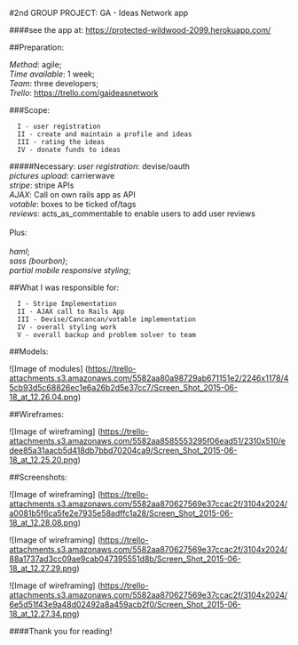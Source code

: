 
#2nd GROUP PROJECT: GA - Ideas Network app

####see the app at: https://protected-wildwood-2099.herokuapp.com/

##Preparation:

  _Method_: agile;<br>
  _Time available_: 1 week;<br>
  _Team_: three developers;<br>
  _Trello_: https://trello.com/gaideasnetwork<br>
  

###Scope:

      I - user registration
      II - create and maintain a profile and ideas
      III - rating the ideas 
      IV - donate funds to ideas 

#####Necessary:
_user registration_: devise/oauth <br>
_pictures upload_: carrierwave <br>
_stripe_: stripe APIs <br>
_AJAX_: Call on own rails app as API <br>
_votable_: boxes to be ticked of/tags <br>
_reviews_: acts_as_commentable to enable users to add user reviews <br>
<br>
Plus:<br>
<br>
_haml_; <br>
_sass (bourbon)_; <br>
_partial mobile responsive styling_; <br>

##What I was responsible for:

      I - Stripe Implementation
      II - AJAX call to Rails App
      III - Devise/Cancancan/votable implementation
      IV - overall styling work
      V - overall backup and problem solver to team


##Models:

![Image of modules]
(https://trello-attachments.s3.amazonaws.com/5582aa80a98729ab671151e2/2246x1178/45cb93d5c68826ec1e6a26b2d5e37cc7/Screen_Shot_2015-06-18_at_12.26.04.png)

##Wireframes:

![Image of wireframing]
(https://trello-attachments.s3.amazonaws.com/5582aa8585553295f06ead51/2310x510/edee85a31aacb5d418db7bbd70204ca9/Screen_Shot_2015-06-18_at_12.25.20.png)


##Screenshots:


![Image of wireframing]
(https://trello-attachments.s3.amazonaws.com/5582aa870627569e37ccac2f/3104x2024/a0081b5f6ca5fe2e7935e58adffc1a28/Screen_Shot_2015-06-18_at_12.28.08.png)

![Image of wireframing]
(https://trello-attachments.s3.amazonaws.com/5582aa870627569e37ccac2f/3104x2024/88a1737ad3cc09ae9cab047395551d8b/Screen_Shot_2015-06-18_at_12.27.29.png)

![Image of wireframing]
(https://trello-attachments.s3.amazonaws.com/5582aa870627569e37ccac2f/3104x2024/6e5d51f43e9a48d02492a8a459acb2f0/Screen_Shot_2015-06-18_at_12.27.34.png)


####Thank you for reading!
